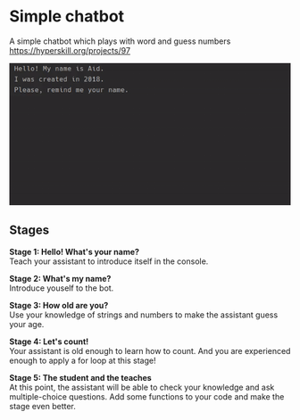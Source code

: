 # Simple chatbot
A simple chatbot which plays with word and guess numbers 
https://hyperskill.org/projects/97

![demo](demo.gif)

## Stages
__Stage 1:  Hello! What's your name?__<br>
Teach your assistant to introduce itself in the console.

__Stage 2: What's my name?__<br>
Introduce youself to the bot.

__Stage 3: How old are you?__<br>
Use your knowledge of strings and numbers to make the assistant guess your age.

__Stage 4: Let's count!__<br>
Your assistant is old enough to learn how to count. And you are experienced enough to apply a for loop at this stage!

__Stage 5: The student and the teaches__<br>
At this point, the assistant will be able to check your knowledge and ask multiple-choice questions. Add some functions to your code and make the stage even better.
